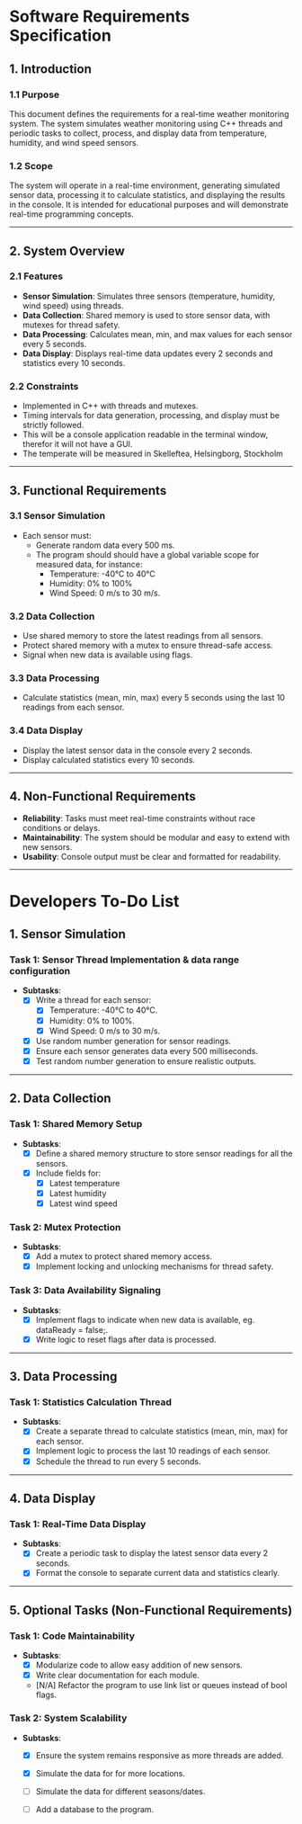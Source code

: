 # Software Requirements Specification

## **1. Introduction**

### **1.1 Purpose**
This document defines the requirements for a real-time weather monitoring system. The system simulates weather monitoring using C++ threads and periodic tasks to collect, process, and display data from temperature, humidity, and wind speed sensors.

### **1.2 Scope**
The system will operate in a real-time environment, generating simulated sensor data, processing it to calculate statistics, and displaying the results in the console. It is intended for educational purposes and will demonstrate real-time programming concepts.

---

## **2. System Overview**

### **2.1 Features**
- **Sensor Simulation**: Simulates three sensors (temperature, humidity, wind speed) using threads.
- **Data Collection**: Shared memory is used to store sensor data, with mutexes for thread safety.
- **Data Processing**: Calculates mean, min, and max values for each sensor every 5 seconds.
- **Data Display**: Displays real-time data updates every 2 seconds and statistics every 10 seconds.

### **2.2 Constraints**
- Implemented in C++ with threads and mutexes.
- Timing intervals for data generation, processing, and display must be strictly followed.
- This will be a console application readable in the terminal window, therefor it will not have a GUI.
- The temperate will be measured in Skelleftea, Helsingborg, Stockholm

---

## **3. Functional Requirements**

### **3.1 Sensor Simulation**
- Each sensor must:
  - Generate random data every 500 ms.
  - The program should should have a global variable scope for measured data, for instance:
    - Temperature: -40°C to 40°C
    - Humidity: 0% to 100%
    - Wind Speed: 0 m/s to 30 m/s.

### **3.2 Data Collection**
- Use shared memory to store the latest readings from all sensors.
- Protect shared memory with a mutex to ensure thread-safe access.
- Signal when new data is available using flags.

### **3.3 Data Processing**
- Calculate statistics (mean, min, max) every 5 seconds using the last 10 readings from each sensor.

### **3.4 Data Display**
- Display the latest sensor data in the console every 2 seconds.
- Display calculated statistics every 10 seconds.

---

## **4. Non-Functional Requirements**
- **Reliability**: Tasks must meet real-time constraints without race conditions or delays.
- **Maintainability**: The system should be modular and easy to extend with new sensors.
- **Usability**: Console output must be clear and formatted for readability.

---

# Developers To-Do List

## **1. Sensor Simulation**
### Task 1: Sensor Thread Implementation & data range configuration
- **Subtasks**:
  - [x] Write a thread for each sensor:
    - [x] Temperature: -40°C to 40°C.
    - [x] Humidity: 0% to 100%.
    - [x] Wind Speed: 0 m/s to 30 m/s.
  - [x] Use random number generation for sensor readings.
  - [x] Ensure each sensor generates data every 500 milliseconds.
  - [x] Test random number generation to ensure realistic outputs.

---

## **2. Data Collection**
### Task 1: Shared Memory Setup
- **Subtasks**:
  - [x] Define a shared memory structure to store sensor readings for all the sensors.
  - [x] Include fields for:
    - [x] Latest temperature
    - [x] Latest humidity
    - [x] Latest wind speed

### Task 2: Mutex Protection
- **Subtasks**:
  - [x] Add a mutex to protect shared memory access.
  - [x] Implement locking and unlocking mechanisms for thread safety.

### Task 3: Data Availability Signaling
- **Subtasks**:
  - [x] Implement flags to indicate when new data is available, eg. dataReady = false;.
  - [x] Write logic to reset flags after data is processed.

---

## **3. Data Processing**
### Task 1: Statistics Calculation Thread
- **Subtasks**:
  - [x] Create a separate thread to calculate statistics (mean, min, max) for each sensor.
  - [x] Implement logic to process the last 10 readings of each sensor.
  - [x] Schedule the thread to run every 5 seconds.

---

## **4. Data Display**
### Task 1: Real-Time Data Display
- **Subtasks**:
  - [x] Create a periodic task to display the latest sensor data every 2 seconds.
  - [x] Format the console to separate current data and statistics clearly.

---

## **5. Optional Tasks (Non-Functional Requirements)**
### Task 1: Code Maintainability
- **Subtasks**:
  - [X] Modularize code to allow easy addition of new sensors.
  - [x] Write clear documentation for each module.
  - [N/A] Refactor the program to use link list or queues instead of bool flags.

### Task 2: System Scalability
- **Subtasks**:
  - [x] Ensure the system remains responsive as more threads are added.
  - [x] Simulate the data for for more locations.
  - [ ] Simulate the data for different seasons/dates.
  - [ ] Add a database to the program.

